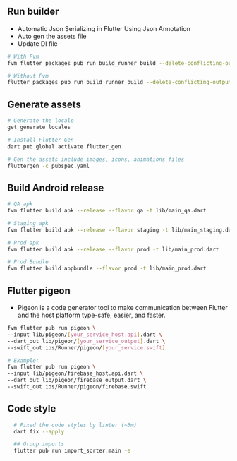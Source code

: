## Run builder

- Automatic Json Serializing in Flutter Using Json Annotation
- Auto gen the assets file
- Update DI file

```bash
# With Fvm
fvm flutter packages pub run build_runner build --delete-conflicting-outputs

# Without Fvm
flutter packages pub run build_runner build --delete-conflicting-outputs
```

## Generate assets

```bash
# Generate the locale
get generate locales

# Install Flutter Gen
dart pub global activate flutter_gen

# Gen the assets include images, icons, animations files
fluttergen -c pubspec.yaml
```

## Build Android release

```bash
# QA apk
fvm flutter build apk --release --flavor qa -t lib/main_qa.dart

# Staging apk
fvm flutter build apk --release --flavor staging -t lib/main_staging.dart

# Prod apk
fvm flutter build apk --release --flavor prod -t lib/main_prod.dart

# Prod Bundle
fvm flutter build appbundle --flavor prod -t lib/main_prod.dart
```

## Flutter pigeon

- Pigeon is a code generator tool to make communication between Flutter and the host platform
  type-safe, easier, and faster.

```bash
fvm flutter pub run pigeon \
--input lib/pigeon/[your_service_host.api].dart \
--dart_out lib/pigeon/[your_service_output].dart \
--swift_out ios/Runner/pigeon/[your_service.swift]

# Example:
fvm flutter pub run pigeon \
--input lib/pigeon/firebase_host.api.dart \
--dart_out lib/pigeon/firebase_output.dart \
--swift_out ios/Runner/pigeon/firebase.swift
```

## Code style

```bash
  # Fixed the code styles by linter (~3m)
  dart fix --apply

  ## Group imports
  flutter pub run import_sorter:main -e
```

